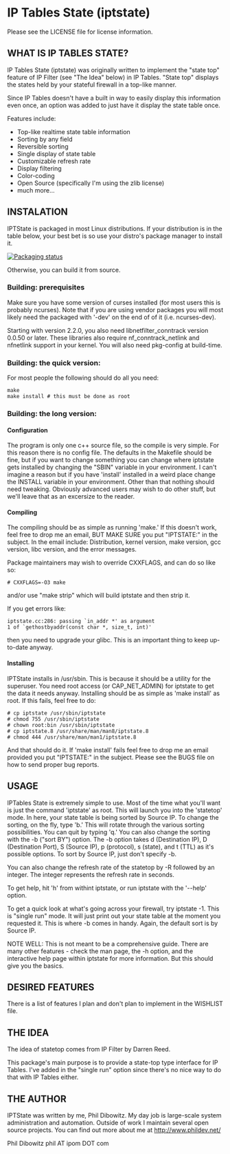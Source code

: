 # IP Tables State (iptstate)

Please see the LICENSE file for license information.

## WHAT IS IP TABLES STATE?

IP Tables State (iptstate) was originally written to implement the "state top"
feature of IP Filter (see "The Idea" below) in IP Tables. "State top" displays
the states held by your stateful firewall in a top-like manner.

Since IP Tables doesn't have a built in way to easily display this information
even once, an option was added to just have it display the state table once.
 
Features include:
* Top-like realtime state table information
* Sorting by any field
* Reversible sorting
* Single display of state table
* Customizable refresh rate
* Display filtering
* Color-coding
* Open Source (specifically I'm using the zlib license)
* much more...
	
## INSTALATION

IPTState is packaged in most Linux distributions. If your distribution is in the table below, your best bet is so use your distro's package manager to install it.

[![Packaging status](https://repology.org/badge/vertical-allrepos/iptstate.svg)](https://repology.org/project/iptstate/versions)

Otherwise, you can build it from source.

### Building: prerequisites

Make sure you have some version of curses installed (for most users this is
probably ncurses). Note that if you are using vendor packages you will most
likely need the packaged with '-dev' on the end of of it (i.e. ncurses-dev).

Starting with version 2.2.0, you also need libnetfilter_conntrack version 0.0.50
or later. These libraries also require nf_conntrack_netlink and nfnetlink support
in your kernel. You will also need pkg-config at build-time.

### Building: the quick version:

For most people the following should do all you need:

    make
    make install # this must be done as root

### Building: the long version:

#### Configuration

The program is only one c++ source file, so the compile is very simple. For
this reason there is no config file.  The defaults in the Makefile should be
fine, but if you want to change something you can change where iptstate gets
installed by changing the "SBIN" variable in your environment. I can't imagine
a reason but if you have 'install' installed in a weird place change the
INSTALL variable in your environment. Other than that nothing should need
tweaking. Obviously advanced users may wish to do other stuff, but we'll leave
that as an excersize to the reader.

#### Compiling

The compiling should be as simple as running 'make.' If this doesn't work, feel
free to drop me an email, BUT MAKE SURE you put "IPTSTATE:" in the subject. In
the email include: Distribution, kernel version, make version, gcc version,
libc version, and the error messages.

Package maintainers may wish to override CXXFLAGS, and can do so like so:

    # CXXFLAGS=-O3 make

and/or use "make strip" which will build iptstate and then strip it.

If you get errors like:

    iptstate.cc:286: passing `in_addr *' as argument
    1 of `gethostbyaddr(const char *, size_t, int)'

then you need to upgrade your glibc. This is an important thing to keep
up-to-date anyway.

#### Installing

IPTState installs in /usr/sbin. This is because it should be a utility for the
superuser. You need root access (or CAP_NET_ADMIN) for iptstate to get the data
it needs anyway.  Installing should be as simple as 'make install' as root. If
this fails, feel free to do:

    # cp iptstate /usr/sbin/iptstate
    # chmod 755 /usr/sbin/iptstate
    # chown root:bin /usr/sbin/iptstate
    # cp iptstate.8 /usr/share/man/man8/iptstate.8
    # chmod 444 /usr/share/man/man1/iptstate.8

And that should do it. If 'make install' fails feel free to drop me an email
provided you put "IPTSTATE:" in the subject. Please see the BUGS file on how to
send proper bug reports.

## USAGE

IPTables State is extremely simple to use. Most of the time what you'll want is
just the command 'iptstate' as root. This will launch you into the 'statetop'
mode. In here, your state table is being sorted by Source IP. To change the
sorting, on the fly, type 'b.' This will rotate through the various sorting
possibilities. You can quit by typing 'q.' You can also change the sorting with
the -b ("sort BY") option. The -b option takes d (Destination IP), D
(Destination Port), S (Source IP), p (protocol), s (state), and t (TTL) as it's
possible options.  To sort by Source IP, just don't specify -b.

You can also change the refresh rate of the statetop by -R followed by an
integer. The integer represents the refresh rate in seconds.

To get help, hit 'h' from withint iptstate, or run iptstate with the '--help'
option.

To get a quick look at what's going across your firewall, try iptstate -1. This
is "single run" mode. It will just print out your state table at the moment you
requested it. This is where -b comes in handy. Again, the default sort is by
Source IP.

NOTE WELL: This is not meant to be a comprehensive guide. There are many other
features - check the man page, the -h option, and the interactive help page
within iptstate for more information. But this should give you the basics.

## DESIRED FEATURES

There is a list of features I plan and don't plan to implement in the WISHLIST
file.

## THE IDEA

The idea of statetop comes from IP Filter by Darren Reed.

This package's main purpose is to provide a state-top type interface for IP
Tables. I've added in the "single run" option since there's no nice way to do
that with IP Tables either.

## THE AUTHOR

IPTState was written by me, Phil Dibowitz. My day job is large-scale system
administration and automation. Outside of work I maintain several open source
projects. You can find out more about me at http://www.phildev.net/

Phil Dibowitz
phil AT ipom DOT com
